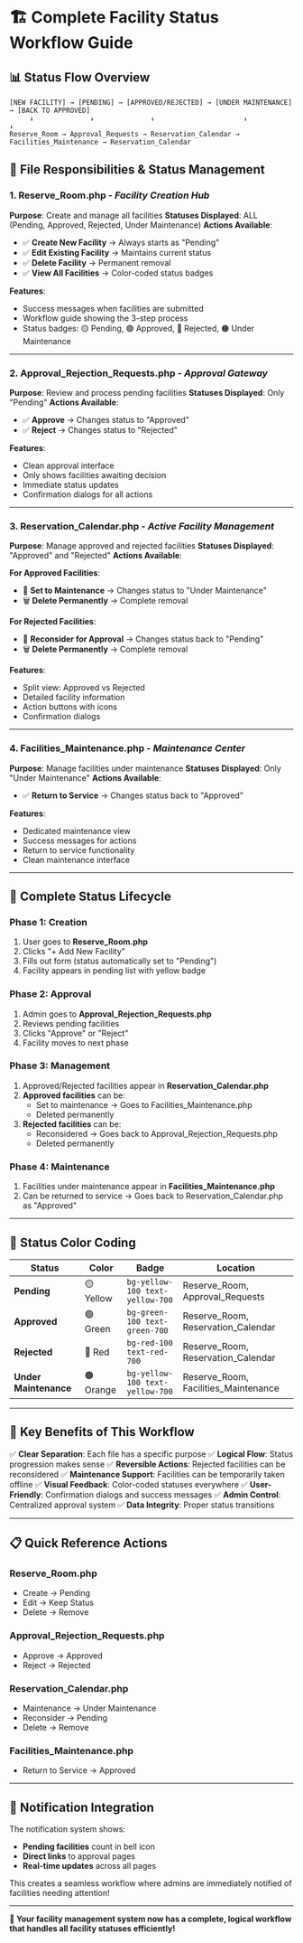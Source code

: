 # 🏗️ **Complete Facility Status Workflow Guide**

## 📊 **Status Flow Overview**

```
[NEW FACILITY] → [PENDING] → [APPROVED/REJECTED] → [UNDER MAINTENANCE] → [BACK TO APPROVED]
     ↓              ↓              ↓                      ↓                    ↓
Reserve_Room → Approval_Requests → Reservation_Calendar → Facilities_Maintenance → Reservation_Calendar
```

## 🎯 **File Responsibilities & Status Management**

### **1. Reserve_Room.php** - *Facility Creation Hub*
**Purpose**: Create and manage all facilities
**Statuses Displayed**: ALL (Pending, Approved, Rejected, Under Maintenance)
**Actions Available**:
- ✅ **Create New Facility** → Always starts as "Pending"
- ✅ **Edit Existing Facility** → Maintains current status
- ✅ **Delete Facility** → Permanent removal
- ✅ **View All Facilities** → Color-coded status badges

**Features**:
- Success messages when facilities are submitted
- Workflow guide showing the 3-step process
- Status badges: 🟡 Pending, 🟢 Approved, 🔴 Rejected, 🟠 Under Maintenance

---

### **2. Approval_Rejection_Requests.php** - *Approval Gateway*
**Purpose**: Review and process pending facilities
**Statuses Displayed**: Only "Pending"
**Actions Available**:
- ✅ **Approve** → Changes status to "Approved"
- ✅ **Reject** → Changes status to "Rejected"

**Features**:
- Clean approval interface
- Only shows facilities awaiting decision
- Immediate status updates
- Confirmation dialogs for all actions

---

### **3. Reservation_Calendar.php** - *Active Facility Management*
**Purpose**: Manage approved and rejected facilities
**Statuses Displayed**: "Approved" and "Rejected"
**Actions Available**:

**For Approved Facilities**:
- 🔧 **Set to Maintenance** → Changes status to "Under Maintenance"
- 🗑️ **Delete Permanently** → Complete removal

**For Rejected Facilities**:
- 🔄 **Reconsider for Approval** → Changes status back to "Pending"
- 🗑️ **Delete Permanently** → Complete removal

**Features**:
- Split view: Approved vs Rejected
- Detailed facility information
- Action buttons with icons
- Confirmation dialogs

---

### **4. Facilities_Maintenance.php** - *Maintenance Center*
**Purpose**: Manage facilities under maintenance
**Statuses Displayed**: Only "Under Maintenance"
**Actions Available**:
- ✅ **Return to Service** → Changes status back to "Approved"

**Features**:
- Dedicated maintenance view
- Success messages for actions
- Return to service functionality
- Clean maintenance interface

---

## 🔄 **Complete Status Lifecycle**

### **Phase 1: Creation**
1. User goes to **Reserve_Room.php**
2. Clicks "+ Add New Facility"
3. Fills out form (status automatically set to "Pending")
4. Facility appears in pending list with yellow badge

### **Phase 2: Approval**
1. Admin goes to **Approval_Rejection_Requests.php**
2. Reviews pending facilities
3. Clicks "Approve" or "Reject"
4. Facility moves to next phase

### **Phase 3: Management**
1. Approved/Rejected facilities appear in **Reservation_Calendar.php**
2. **Approved facilities** can be:
   - Set to maintenance → Goes to Facilities_Maintenance.php
   - Deleted permanently
3. **Rejected facilities** can be:
   - Reconsidered → Goes back to Approval_Rejection_Requests.php
   - Deleted permanently

### **Phase 4: Maintenance**
1. Facilities under maintenance appear in **Facilities_Maintenance.php**
2. Can be returned to service → Goes back to Reservation_Calendar.php as "Approved"

---

## 🎨 **Status Color Coding**

| Status | Color | Badge | Location |
|--------|-------|-------|----------|
| **Pending** | 🟡 Yellow | `bg-yellow-100 text-yellow-700` | Reserve_Room, Approval_Requests |
| **Approved** | 🟢 Green | `bg-green-100 text-green-700` | Reserve_Room, Reservation_Calendar |
| **Rejected** | 🔴 Red | `bg-red-100 text-red-700` | Reserve_Room, Reservation_Calendar |
| **Under Maintenance** | 🟠 Orange | `bg-yellow-100 text-yellow-700` | Reserve_Room, Facilities_Maintenance |

---

## 🚀 **Key Benefits of This Workflow**

✅ **Clear Separation**: Each file has a specific purpose
✅ **Logical Flow**: Status progression makes sense
✅ **Reversible Actions**: Rejected facilities can be reconsidered
✅ **Maintenance Support**: Facilities can be temporarily taken offline
✅ **Visual Feedback**: Color-coded statuses everywhere
✅ **User-Friendly**: Confirmation dialogs and success messages
✅ **Admin Control**: Centralized approval system
✅ **Data Integrity**: Proper status transitions

---

## 📋 **Quick Reference Actions**

### **Reserve_Room.php**
- Create → Pending
- Edit → Keep Status
- Delete → Remove

### **Approval_Rejection_Requests.php**
- Approve → Approved
- Reject → Rejected

### **Reservation_Calendar.php**
- Maintenance → Under Maintenance
- Reconsider → Pending
- Delete → Remove

### **Facilities_Maintenance.php**
- Return to Service → Approved

---

## 🔔 **Notification Integration**

The notification system shows:
- **Pending facilities** count in bell icon
- **Direct links** to approval pages
- **Real-time updates** across all pages

This creates a seamless workflow where admins are immediately notified of facilities needing attention!

---

**🎉 Your facility management system now has a complete, logical workflow that handles all facility statuses efficiently!**
